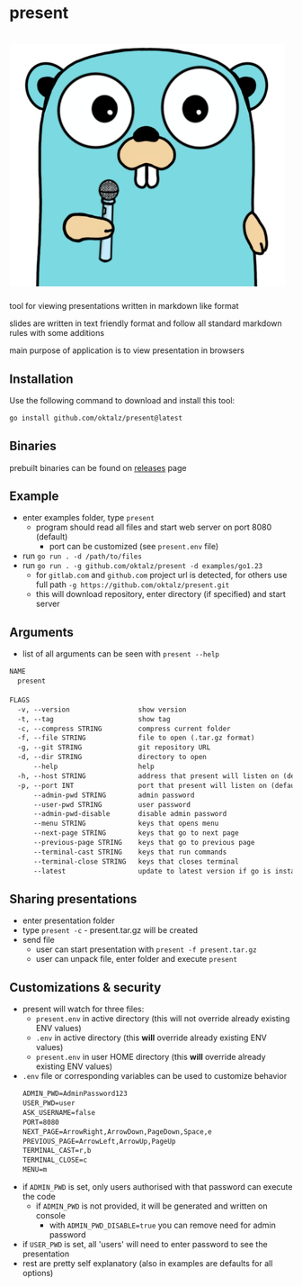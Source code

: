 <!--- WARNING --->
<!--- THIS FILE IS AUTOGENERATED --->
<!--- edit files in /doc folder --->
<!--- execute task generate to update this file --->

# present

# ![present](assets/go-mic.png "present")
<!--- image created with https://www.quasilyte.dev/gopherkon/?state=000a070k03040100000000000000000000 --->

tool for viewing presentations written in markdown like format

slides are written in text friendly format and follow all standard
markdown rules with some additions

main purpose of application is to view presentation in browsers

## Installation
Use the following command to download and install this tool:
```sh
go install github.com/oktalz/present@latest
```

## Binaries
  prebuilt binaries can be found on [releases](https://github.com/oktalz/present/releases) page

## Example

- enter examples folder, type `present`
  - program should read all files and start web server on port 8080 (default)
    - port can be customized (see `present.env` file)
- run `go run . -d /path/to/files`
- run `go run . -g github.com/oktalz/present -d examples/go1.23`
  - for `gitlab.com` and `github.com` project url is detected, for others use full path `-g https://github.com/oktalz/present.git`
  - this will download repository, enter directory (if specified) and start server

## Arguments

- list of all arguments can be seen with `present --help`

```txt
NAME
  present

FLAGS
  -v, --version                 show version
  -t, --tag                     show tag
  -c, --compress STRING         compress current folder
  -f, --file STRING             file to open (.tar.gz format)
  -g, --git STRING              git repository URL
  -d, --dir STRING              directory to open
      --help                    help
  -h, --host STRING             address that present will listen on (default: 127.0.0.1)
  -p, --port INT                port that present will listen on (default: 8080)
      --admin-pwd STRING        admin password
      --user-pwd STRING         user password
      --admin-pwd-disable       disable admin password
      --menu STRING             keys that opens menu
      --next-page STRING        keys that go to next page
      --previous-page STRING    keys that go to previous page
      --terminal-cast STRING    keys that run commands
      --terminal-close STRING   keys that closes terminal
      --latest                  update to latest version if go is installed

```

## Sharing presentations

- enter presentation folder
- type `present -c` - present.tar.gz will be created
- send file
  - user can start presentation with `present -f present.tar.gz`
  - user can unpack file, enter folder and execute `present`

## Customizations & security

- present will watch for three files:
  - `present.env` in active directory (this will not override already existing ENV values)
  - `.env` in active directory (this **will** override already existing ENV values)
  - `present.env` in user HOME directory (this **will** override already existing ENV values)
- `.env` file or corresponding variables can be used to customize behavior
  ```txt
  ADMIN_PWD=AdminPassword123
  USER_PWD=user
  ASK_USERNAME=false
  PORT=8080
  NEXT_PAGE=ArrowRight,ArrowDown,PageDown,Space,e
  PREVIOUS_PAGE=ArrowLeft,ArrowUp,PageUp
  TERMINAL_CAST=r,b
  TERMINAL_CLOSE=c
  MENU=m
  ```
- if `ADMIN_PWD` is set, only users authorised with that password can execute the code
  - if `ADMIN_PWD` is not provided, it will be generated and written on console
    - with `ADMIN_PWD_DISABLE=true` you can remove need for admin password
- if `USER_PWD` is set, all 'users' will need to enter password to see the presentation
- rest are pretty self explanatory (also in examples are defaults for all options)
